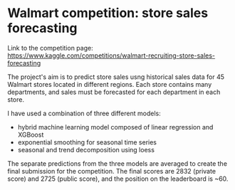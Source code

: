 # Walmart competition: store sales forecasting

Link to the competition page: https://www.kaggle.com/competitions/walmart-recruiting-store-sales-forecasting

The project's aim is to predict store sales usng historical sales data for 45 Walmart stores located in different regions. Each store contains many departments, and sales must be forecasted for each department in each store.

I have used a combination of three different models:
- hybrid machine learning model composed of linear regression and XGBoost
- exponential smoothing for seasonal time series
- seasonal and trend decomposition using loess

The separate predictions from the three models are averaged to create the final submission for the competition. The final scores are 2832 (private score) and 2725 (public score), and the position on the leaderboard is ~60.
